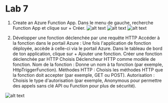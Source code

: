 # Lab 7
1. Create an Azure Function App.
Dans le menu de gauche, recherche Function App et clique sur + Créer.
![alt text](<Capture d’écran 2024-10-02 à 16.49.00.png>)
![alt text](<Capture d’écran 2024-10-02 à 16.52.20.png>)
![alt text](<Capture d’écran 2024-10-02 à 16.57.11.png>)

2. Développer une fonction déclenchée par une requête HTTP
Accéder à la fonction dans le portail Azure :
Une fois l'application de fonction déployée, accède à celle-ci via le portail Azure.
Dans le tableau de bord de ton application, clique sur + Ajouter une fonction.
Créer une fonction déclenchée par HTTP 
Choisis Déclencheur HTTP comme modèle de fonction.
Nom de la fonction : Donne un nom à ta fonction (par exemple, HttpTriggerFunction).
Méthodes HTTP : Choisis les méthodes HTTP que la fonction doit accepter (par exemple, GET ou POST).
Autorisation : Choisis le type d'autorisation (par exemple, Anonymous pour permettre des appels sans clé API ou Function pour plus de sécurité).

![alt text](<Capture d’écran 2024-10-02 à 19.56.00.png>)